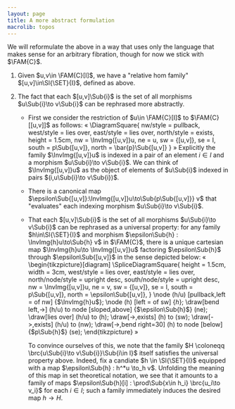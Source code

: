 ```yaml
---
layout: page
title: A more abstract formulation
macrolib: topos
---
```


We will reformulate the above in a way that uses only the language that makes
sense for an arbitrary fibration, though for now we stick with $\FAM{C}$.

1. Given $u,v\in \FAM{C}[I]$, we have a "relative hom family" $[u,v]\in\Sl{\SET}{I}$, defined as above.

2. The fact that each $[u,v]\Sub{i}$ is the set of all morphisms $u\Sub{i}\to v\Sub{i}$ can be
   rephrased more abstractly.

    +  First we consider the restriction of $u\in \FAM{C}[I]$ to $\FAM{C}[[u,v]]$ as follows:
       «
       \DiagramSquare{
         nw/style = pullback,
         west/style = lies over,
         east/style = lies over,
         north/style = exists,
         height = 1.5cm,
         nw = \InvImg{[u,v]}u,
         ne = u,
         sw = {[u,v]},
         se = I,
         south = p\Sub{[u,v]},
         north = \bar{p}\Sub{[u,v]}
       }
       »
       Explicitly the family $\InvImg{[u,v]}u$ is indexed in a pair of an element $i\in I$ and a morphism $u\Sub{i}\to v\Sub{i}$.
       We can think of $\InvImg{[u,v]}u$ as the object of elements of $u\Sub{i}$ indexed in pairs $(i,u\Sub{i}\to v\Sub{i})$.

    + There is a canonical map
      $\epsilon\Sub{[u,v]}:\InvImg{[u,v]}u\to\Sub{p\Sub{[u,v]}} v$ that
      "evaluates" each indexing morphism $u\Sub{i}\to v\Sub{i}$.

    + That each $[u,v]\Sub{i}$ is the set of all morphisms $u\Sub{i}\to v\Sub{i}$ can be
      rephrased as a universal property: for any family $h\in\Sl{\SET}{I}$ and
      morphism $\epsilon\Sub{h} : \InvImg{h}u\to\Sub{h} v$ in $\FAM{C}$, there is a
      unique cartesian map $\InvImg{h}u\to \InvImg{[u,v]}u$ factoring $\epsilon\Sub{h}$ through $\epsilon\Sub{[u,v]}$
      in the sense depicted below:
      «
      \begin{tikzpicture}[diagram]
        \SpliceDiagramSquare{
          height = 1.5cm,
          width = 3cm,
          west/style = lies over,
          east/style = lies over,
          north/node/style = upright desc,
          south/node/style = upright desc,
          nw = \InvImg{[u,v]}u,
          ne = v,
          sw = {[u,v]},
          se = I,
          south = p\Sub{[u,v]},
          north = \epsilon\Sub{[u,v]},
        }
        \node (h/u) [pullback,left = of nw] {$\InvImg{h}u$};
        \node (h) [left = of sw] {$h$};
        \draw[bend left,->] (h/u) to node [sloped,above] {$\epsilon\Sub{h}$} (ne);
        \draw[lies over] (h/u) to (h);
        \draw[->,exists] (h) to (sw);
        \draw[->,exists] (h/u) to (nw);
        \draw[->,bend right=30] (h) to node [below] {$p\Sub{h}$} (se);
      \end{tikzpicture}
      »

      To convince ourselves of this, we note that the family $H \coloneqq \brc{u\Sub{i}\to v\Sub{i}}\Sub{i\in I}$ itself satisfies the universal property above. Indeed, fix a candiate $h \in \Sl{\SET}{I}$ equipped with a map $\epsilon\Sub{h} : h^*u \to_h v$. Unfolding the meaning of this map in set theoretical notation, we see that it amounts to a family of maps $\epsilon\Sub{h}[i] : \prod\Sub{x\in h_i} \brc{u_i\to v_i}$ for each $i\in I$; such a family immediately induces the desired map $h\to H$.




